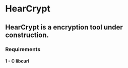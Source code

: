 # HearCrypt

## HearCrypt is a encryption tool under construction.

### Requirements

#### 1 - C libcurl  
